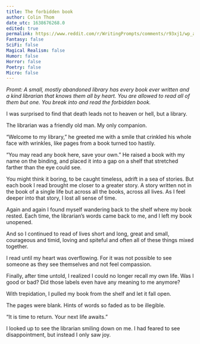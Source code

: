 ```yaml
---
title: The forbidden book
author: Colin Thom
date_utc: 1638676268.0
edited: true
permalink: https://www.reddit.com/r/WritingPrompts/comments/r93xj1/wp_a_small_mostly_abandoned_library_has_every/
Fantasy: false
SciFi: false
Magical Realism: false
Humor: false
Horror: false
Poetry: false
Micro: false
---
```


_Promt: A small, mostly abandoned library has every book ever written and a kind librarian that knows them all by heart. You are allowed to read all of them but one. You break into and read the forbidden book._

I was surprised to find that death leads not to heaven or hell, but a library.

The librarian was a friendly old man. My only companion.

“Welcome to my library,” he greeted me with a smile that crinkled his whole face with wrinkles, like pages from a book turned too hastily.

“You may read any book here, save your own.” He raised a book with my name on the binding, and placed it into a gap on a shelf that stretched farther than the eye could see.

You might think it boring, to be caught timeless, adrift in a sea of stories. But each book I read brought me closer to a greater story. A story written not in the book of a single life but across all the books, across all lives. As I feel deeper into that story, I lost all sense of time.

Again and again I found myself wandering back to the shelf where my book rested. Each time, the librarian’s words came back to me, and I left my book unopened.

And so I continued to read of lives short and long, great and small, courageous and timid, loving and spiteful and often all of these things mixed together.

I read until my heart was overflowing. For it was not possible to see someone as they see themselves and not feel compassion.

Finally, after time untold, I realized I could no longer recall my own life. Was I good or bad? Did those labels even have any meaning to me anymore?

With trepidation, I pulled my book from the shelf and let it fall open.

The pages were blank. Hints of words so faded as to be illegible.

“It is time to return. Your next life awaits.”

I looked up to see the librarian smiling down on me. I had feared to see disappointment, but instead I only saw joy.
